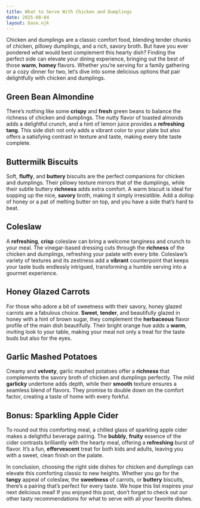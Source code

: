 ```yaml
---
title: What to Serve With Chicken and Dumplings
date: 2025-08-04
layout: base.njk
---
```


Chicken and dumplings are a classic comfort food, blending tender chunks of chicken, pillowy dumplings, and a rich, savory broth. But have you ever pondered what would best complement this hearty dish? Finding the perfect side can elevate your dining experience, bringing out the best of those **warm**, **homey** flavors. Whether you’re serving for a family gathering or a cozy dinner for two, let’s dive into some delicious options that pair delightfully with chicken and dumplings.

## **Green Bean Almondine**
There’s nothing like some **crispy** and **fresh** green beans to balance the richness of chicken and dumplings. The nutty flavor of toasted almonds adds a delightful crunch, and a hint of lemon juice provides a **refreshing tang**. This side dish not only adds a vibrant color to your plate but also offers a satisfying contrast in texture and taste, making every bite taste complete.

## **Buttermilk Biscuits**
Soft, **fluffy**, and **buttery** biscuits are the perfect companions for chicken and dumplings. Their pillowy texture mirrors that of the dumplings, while their subtle buttery **richness** adds extra comfort. A warm biscuit is ideal for sopping up the nice, **savory** broth, making it simply irresistible. Add a dollop of honey or a pat of melting butter on top, and you have a side that’s hard to beat.

## **Coleslaw**
A **refreshing**, **crisp** coleslaw can bring a welcome tanginess and crunch to your meal. The vinegar-based dressing cuts through the **richness** of the chicken and dumplings, refreshing your palate with every bite. Coleslaw’s variety of textures and its zestiness add a **vibrant** counterpoint that keeps your taste buds endlessly intrigued, transforming a humble serving into a gourmet experience.

## **Honey Glazed Carrots**
For those who adore a bit of sweetness with their savory, honey glazed carrots are a fabulous choice. **Sweet**, **tender**, and beautifully glazed in honey with a hint of brown sugar, they complement the **herbaceous** flavor profile of the main dish beautifully. Their bright orange hue adds a **warm**, inviting look to your table, making your meal not only a treat for the taste buds but also for the eyes.

## **Garlic Mashed Potatoes**
Creamy and **velvety**, garlic mashed potatoes offer a **richness** that complements the savory broth of chicken and dumplings perfectly. The mild **garlicky** undertone adds depth, while their **smooth** texture ensures a seamless blend of flavors. They promise to double down on the comfort factor, creating a taste of home with every forkful.

## **Bonus: Sparkling Apple Cider**
To round out this comforting meal, a chilled glass of sparkling apple cider makes a delightful beverage pairing. The **bubbly**, **fruity** essence of the cider contrasts brilliantly with the hearty meal, offering a **refreshing** burst of flavor. It’s a fun, **effervescent** treat for both kids and adults, leaving you with a sweet, clean finish on the palate. 

In conclusion, choosing the right side dishes for chicken and dumplings can elevate this comforting classic to new heights. Whether you go for the **tangy** appeal of coleslaw, the **sweetness** of carrots, or **buttery** biscuits, there’s a pairing that’s perfect for every taste. We hope this list inspires your next delicious meal! If you enjoyed this post, don’t forget to check out our other tasty recommendations for what to serve with all your favorite dishes.